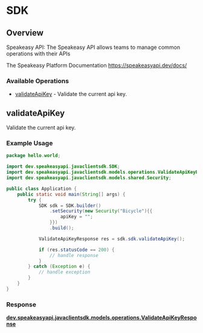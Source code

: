 # SDK


## Overview

Speakeasy API: The Speakeasy API allows teams to manage common operations with their APIs

The Speakeasy Platform Documentation
<https://speakeasyapi.dev/docs/>
### Available Operations

* [validateApiKey](#validateapikey) - Validate the current api key.

## validateApiKey

Validate the current api key.

### Example Usage

```java
package hello.world;

import dev.speakeasyapi.javaclientsdk.SDK;
import dev.speakeasyapi.javaclientsdk.models.operations.ValidateApiKeyResponse;
import dev.speakeasyapi.javaclientsdk.models.shared.Security;

public class Application {
    public static void main(String[] args) {
        try {
            SDK sdk = SDK.builder()
                .setSecurity(new Security("Bicycle"){{
                    apiKey = "";
                }})
                .build();

            ValidateApiKeyResponse res = sdk.sdk.validateApiKey();

            if (res.statusCode == 200) {
                // handle response
            }
        } catch (Exception e) {
            // handle exception
        }
    }
}
```


### Response

**[dev.speakeasyapi.javaclientsdk.models.operations.ValidateApiKeyResponse](../../models/operations/ValidateApiKeyResponse.md)**

